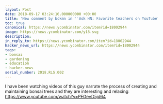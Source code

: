 ```yaml
---
layout: Post
date: 2018-09-17 03:24:16.000000000 +00:00
title: 'New comment by bckmn in ''Ask HN: Favorite teachers on YouTube?'''
toc: true
canonical: https://news.ycombinator.com/item?id=18002944
image: https://news.ycombinator.com/y18.svg
description:
in_reply_to: https://news.ycombinator.com/item?id=18002944
hacker_news_url: https://news.ycombinator.com/item?id=18002944
tags:
- bonsai
- gardening
- education
- hacker-news
serial_number: 2018.RLS.002
---
```

<p>I have been watching videos of this guy narrate the process of creating and maintaining bonsai trees and they are interesting and relaxing: <a href="https://www.youtube.com/watch?v=PEGevD5jd64" rel="nofollow">https://www.youtube.com/watch?v=PEGevD5jd64</a></p>
